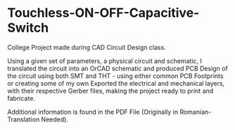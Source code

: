 # Touchless-ON-OFF-Capacitive-Switch
College Project made during CAD Circuit Design class.

Using a given set of parameters, a physical circuit and schematic, I translated the circuit into an OrCAD schematic and produced PCB Design of the circuit using both SMT and THT - using either common PCB Footprints or creating some of my own
Exported the electrical and mechanical layers, with their respective Gerber files, making the project ready to print and fabricate.

Additional information is found in the PDF File (Originally in Romanian-Translation Needed).
